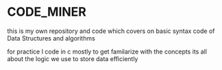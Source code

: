 # CODE_MINER
this is my own repository and code  which covers on  basic syntax code of Data Structures and algorithms

for practice I code in c mostly to get familarize with the concepts its all about the logic we use to store data efficiently 

